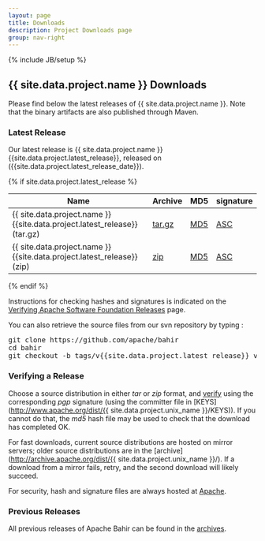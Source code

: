 ```yaml
---
layout: page
title: Downloads
description: Project Downloads page
group: nav-right
---
```

<!--
{% comment %}
Licensed to the Apache Software Foundation (ASF) under one or more
contributor license agreements.  See the NOTICE file distributed with
this work for additional information regarding copyright ownership.
The ASF licenses this file to you under the Apache License, Version 2.0
(the "License"); you may not use this file except in compliance with
the License.  You may obtain a copy of the License at

http://www.apache.org/licenses/LICENSE-2.0

Unless required by applicable law or agreed to in writing, software
distributed under the License is distributed on an "AS IS" BASIS,
WITHOUT WARRANTIES OR CONDITIONS OF ANY KIND, either express or implied.
See the License for the specific language governing permissions and
limitations under the License.
{% endcomment %}
-->
{% include JB/setup %}

## {{ site.data.project.name }} Downloads

Please find below the latest releases of {{ site.data.project.name }}. Note that the binary artifacts are also published through Maven.

### Latest Release 

Our latest release is {{ site.data.project.name }} {{site.data.project.latest_release}}, released on ({{site.data.project.latest_release_date}}).

{% if site.data.project.latest_release %}
<table class="table table-hover sortable">
    <thead>
        <tr>
            <th><b>Name</b></th>
            <th><b>Archive</b></th>
            <th><b>MD5</b></th>
            <!--th><b>SHA-1</b></th-->
            <th><b>signature</b></th>
        </tr>
    </thead>
    <tbody>
        <tr>
            <td>{{ site.data.project.name }} {{site.data.project.latest_release}} (tar.gz)</td>
            <td><a href="http://www.apache.org/dyn/closer.lua/{{site.data.project.unix_name}}/{{site.data.project.latest_release}}/apache-bahir-{{site.data.project.latest_release}}-src.tar.gz">tar.gz</a></td>
            <td><a href="http://www.apache.org/dist/{{site.data.project.unix_name}}/{{site.data.project.latest_release}}/apache-bahir-{{site.data.project.latest_release}}-src.tar.gz.md5">MD5</a></td>
            <!--td><a href="http://www.apache.org/dist/{{site.data.project.unix_name}}/{{site.data.project.latest_release}}/apache-bahir-{{site.data.project.latest_release}}-src.tar.gz.sha1">SHA-1</a></td-->
            <td><a href="http://www.apache.org/dist/{{site.data.project.unix_name}}/{{site.data.project.latest_release}}/apache-bahir-{{site.data.project.latest_release}}-src.tar.gz.asc">ASC</a></td>
        </tr>
        <tr>
            <td>{{ site.data.project.name }} {{site.data.project.latest_release}} (zip)</td>
            <td><a href="http://www.apache.org/dyn/closer.lua/{{site.data.project.unix_name}}/{{site.data.project.latest_release}}/apache-bahir-{{site.data.project.latest_release}}-src.zip">zip</a></td>
            <td><a href="http://www.apache.org/dist/{{site.data.project.unix_name}}/{{site.data.project.latest_release}}/apache-bahir-{{site.data.project.latest_release}}-src.zip.md5">MD5</a></td>
            <!--td><a href="http://www.apache.org/dist/{{site.data.project.unix_name}}/{{site.data.project.latest_release}}/apache-bahir-{{site.data.project.latest_release}}-src.zip.sha1">SHA-1</a></td-->
            <td><a href="http://www.apache.org/dist/{{site.data.project.unix_name}}/{{site.data.project.latest_release}}/apache-bahir-{{site.data.project.latest_release}}-src.zip.asc">ASC</a></td>
        </tr>
    </tbody>
</table>
{% endif %}


Instructions for checking hashes and signatures is indicated on the [Verifying Apache Software Foundation Releases](http://www.apache.org/info/verification.html) page.

You can also retrieve the source files from our svn repository by typing :

<pre>
git clone https://github.com/apache/bahir
cd bahir
git checkout -b tags/v{{site.data.project.latest_release}} v{{site.data.project.latest_release}}
</pre>



### Verifying a Release

Choose a source distribution in either *tar* or *zip* format,
and [verify](http://www.apache.org/dyn/closer.cgi#verify)
using the corresponding *pgp* signature (using the committer file in
[KEYS](http://www.apache.org/dist/{{ site.data.project.unix_name }}/KEYS)).
If you cannot do that, the *md5* hash file may be used to check that the
download has completed OK.

For fast downloads, current source distributions are hosted on mirror servers;
older source distributions are in the
[archive](http://archive.apache.org/dist/{{ site.data.project.unix_name }}/).
If a download from a mirror fails, retry, and the second download will likely
succeed.

For security, hash and signature files are always hosted at
[Apache](https://www.apache.org/dist).

### Previous Releases

All previous releases of Apache Bahir can be found in the [archives](http://archive.apache.org/dist/bahir/).
